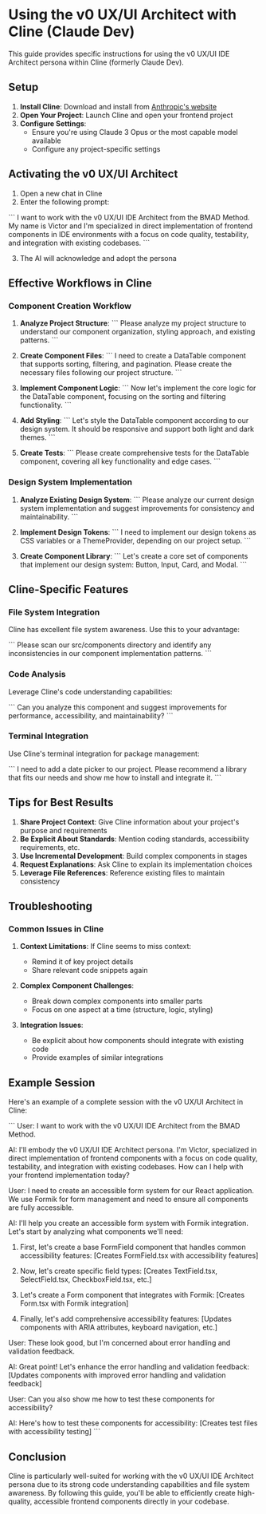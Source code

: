 # Using the v0 UX/UI Architect with Cline (Claude Dev)

This guide provides specific instructions for using the v0 UX/UI IDE Architect persona within Cline (formerly Claude Dev).

## Setup

1. **Install Cline**: Download and install from [Anthropic's website](https://www.anthropic.com/claude-dev)
2. **Open Your Project**: Launch Cline and open your frontend project
3. **Configure Settings**:
   - Ensure you're using Claude 3 Opus or the most capable model available
   - Configure any project-specific settings

## Activating the v0 UX/UI Architect

1. Open a new chat in Cline
2. Enter the following prompt:

\`\`\`
I want to work with the v0 UX/UI IDE Architect from the BMAD Method. 
My name is Victor and I'm specialized in direct implementation of 
frontend components in IDE environments with a focus on code quality, 
testability, and integration with existing codebases.
\`\`\`

3. The AI will acknowledge and adopt the persona

## Effective Workflows in Cline

### Component Creation Workflow

1. **Analyze Project Structure**:
   \`\`\`
   Please analyze my project structure to understand our component organization,
   styling approach, and existing patterns.
   \`\`\`

2. **Create Component Files**:
   \`\`\`
   I need to create a DataTable component that supports sorting, filtering,
   and pagination. Please create the necessary files following our project structure.
   \`\`\`

3. **Implement Component Logic**:
   \`\`\`
   Now let's implement the core logic for the DataTable component,
   focusing on the sorting and filtering functionality.
   \`\`\`

4. **Add Styling**:
   \`\`\`
   Let's style the DataTable component according to our design system.
   It should be responsive and support both light and dark themes.
   \`\`\`

5. **Create Tests**:
   \`\`\`
   Please create comprehensive tests for the DataTable component,
   covering all key functionality and edge cases.
   \`\`\`

### Design System Implementation

1. **Analyze Existing Design System**:
   \`\`\`
   Please analyze our current design system implementation and suggest
   improvements for consistency and maintainability.
   \`\`\`

2. **Implement Design Tokens**:
   \`\`\`
   I need to implement our design tokens as CSS variables or a ThemeProvider,
   depending on our project setup.
   \`\`\`

3. **Create Component Library**:
   \`\`\`
   Let's create a core set of components that implement our design system:
   Button, Input, Card, and Modal.
   \`\`\`

## Cline-Specific Features

### File System Integration

Cline has excellent file system awareness. Use this to your advantage:

\`\`\`
Please scan our src/components directory and identify any inconsistencies
in our component implementation patterns.
\`\`\`

### Code Analysis

Leverage Cline's code understanding capabilities:

\`\`\`
Can you analyze this component and suggest improvements for performance,
accessibility, and maintainability?
\`\`\`

### Terminal Integration

Use Cline's terminal integration for package management:

\`\`\`
I need to add a date picker to our project. Please recommend a library
that fits our needs and show me how to install and integrate it.
\`\`\`

## Tips for Best Results

1. **Share Project Context**: Give Cline information about your project's purpose and requirements
2. **Be Explicit About Standards**: Mention coding standards, accessibility requirements, etc.
3. **Use Incremental Development**: Build complex components in stages
4. **Request Explanations**: Ask Cline to explain its implementation choices
5. **Leverage File References**: Reference existing files to maintain consistency

## Troubleshooting

### Common Issues in Cline

1. **Context Limitations**: If Cline seems to miss context:
   - Remind it of key project details
   - Share relevant code snippets again

2. **Complex Component Challenges**:
   - Break down complex components into smaller parts
   - Focus on one aspect at a time (structure, logic, styling)

3. **Integration Issues**:
   - Be explicit about how components should integrate with existing code
   - Provide examples of similar integrations

## Example Session

Here's an example of a complete session with the v0 UX/UI Architect in Cline:

\`\`\`
User: I want to work with the v0 UX/UI IDE Architect from the BMAD Method.

AI: I'll embody the v0 UX/UI IDE Architect persona. I'm Victor, specialized in direct implementation of frontend components with a focus on code quality, testability, and integration with existing codebases. How can I help with your frontend implementation today?

User: I need to create an accessible form system for our React application. We use Formik for form management and need to ensure all components are fully accessible.

AI: I'll help you create an accessible form system with Formik integration. Let's start by analyzing what components we'll need:

1. First, let's create a base FormField component that handles common accessibility features:
[Creates FormField.tsx with accessibility features]

2. Now, let's create specific field types:
[Creates TextField.tsx, SelectField.tsx, CheckboxField.tsx, etc.]

3. Let's create a Form component that integrates with Formik:
[Creates Form.tsx with Formik integration]

4. Finally, let's add comprehensive accessibility features:
[Updates components with ARIA attributes, keyboard navigation, etc.]

User: These look good, but I'm concerned about error handling and validation feedback.

AI: Great point! Let's enhance the error handling and validation feedback:
[Updates components with improved error handling and validation feedback]

User: Can you also show me how to test these components for accessibility?

AI: Here's how to test these components for accessibility:
[Creates test files with accessibility testing]
\`\`\`

## Conclusion

Cline is particularly well-suited for working with the v0 UX/UI IDE Architect persona due to its strong code understanding capabilities and file system awareness. By following this guide, you'll be able to efficiently create high-quality, accessible frontend components directly in your codebase.
